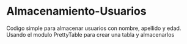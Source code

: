 # Almacenamiento-Usuarios

Codigo simple para almacenar usuarios con nombre, apellido y edad. Usando el modulo PrettyTable para crear una tabla y almacenarlos

